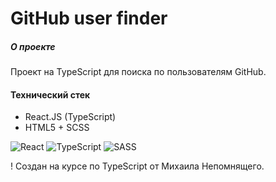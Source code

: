 # GitHub user finder

##### О проекте
Проект на TypeScript для поиска по пользователям GitHub.

#### Технический стек

- React.JS (TypeScript)
- HTML5 + SCSS

![React](https://img.shields.io/badge/react-%2320232a.svg?style=for-the-badge&logo=react&logoColor=%2361DAFB) ![TypeScript](https://img.shields.io/badge/typescript-%23007ACC.svg?style=for-the-badge&logo=typescript&logoColor=white) ![SASS](https://img.shields.io/badge/SASS-hotpink.svg?style=for-the-badge&logo=SASS&logoColor=white)

! Создан на курсе по TypeScript от Михаила Непомнящего.